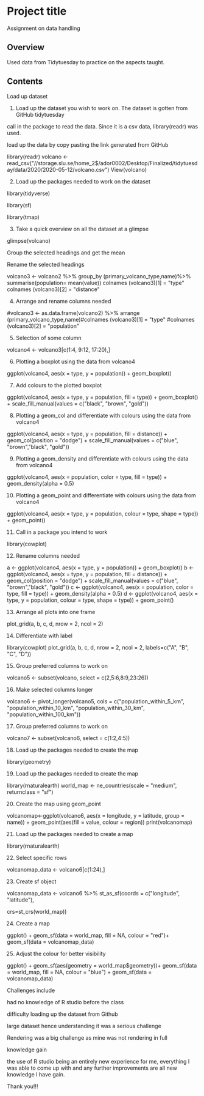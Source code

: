 # Project title
Assignment on data handling

## Overview
Used data from Tidytuesday to practice on the aspects taught.

## Contents
Load up dataset

1. Load up the dataset you wish to work on. The dataset is gotten from GitHub tidytuesday

call in the package to read the data. Since it is a csv data, library(readr) was used.

load up the data by copy pasting the link generated from GitHub

library(readr) volcano <- read_csv("//storage.slu.se/home_2$/ador0002/Desktop/Finalized/tidytuesday/data/2020/2020-05-12/volcano.csv") View(volcano)

2. Load up the packages needed to work on the dataset

library(tidyverse)

library(sf)

library(tmap)

3. Take a quick overview on all the dataset at a glimpse

glimpse(volcano)

Group the selected headings and get the mean

Rename the selected headings

volcano3 <- volcano2 %>% group_by (primary_volcano_type,name)%>% summarise(population= mean(value)) colnames (volcano3)[1] = "type" colnames (volcano3)[2] = "distance"

4. Arrange and rename columns needed

#volcano3 <- as.data.frame(volcano2) %>% arrange (primary_volcano_type,name)#colnames (volcano3)[1] = "type" #colnames (volcano3)[2] = "population"

5. Selection of some column

volcano4 <- volcano3[c(1:4, 9:12, 17:20),]

6. Plotting a boxplot using the data from volcano4

ggplot(volcano4, aes(x = type, y = population)) + geom_boxplot()

7. Add colours to the plotted boxplot

ggplot(volcano4, aes(x = type, y = population, fill = type)) + geom_boxplot() + scale_fill_manual(values = c("black", "brown", "gold"))

8. Plotting a geom_col and differentiate with colours using the data from volcano4

ggplot(volcano4, aes(x = type, y = population, fill = distance)) + geom_col(position = "dodge") + scale_fill_manual(values = c("blue", "brown","black", "gold"))

9. Plotting a geom_density and differentiate with colours using the data from volcano4

ggplot(volcano4, aes(x = population, color = type, fill = type)) + geom_density(alpha = 0.5)

10. Plotting a geom_point and differentiate with colours using the data from volcano4

ggplot(volcano4, aes(x = type, y = population, colour = type, shape = type)) + geom_point()

11. Call in a package you intend to work

library(cowplot)

12. Rename columns needed

a <- ggplot(volcano4, aes(x = type, y = population)) + geom_boxplot() b <- ggplot(volcano4, aes(x = type, y = population, fill = distance)) + geom_col(position = "dodge") + scale_fill_manual(values = c("blue", "brown","black", "gold")) c <- ggplot(volcano4, aes(x = population, color = type, fill = type)) + geom_density(alpha = 0.5) d <- ggplot(volcano4, aes(x = type, y = population, colour = type, shape = type)) + geom_point()

13. Arrange all plots into one frame

plot_grid(a, b, c, d, nrow = 2, ncol = 2)

14. Differentiate with label

library(cowplot) plot_grid(a, b, c, d, nrow = 2, ncol = 2, labels=c("A", "B", "C", "D"))

15. Group preferred columns to work on

volcano5 <- subset(volcano, select = c(2,5:6,8:9,23:26))

16. Make selected columns longer

volcano6 <- pivot_longer(volcano5, cols = c("population_within_5_km", "population_within_10_km", "population_within_30_km", "population_within_100_km"))

17. Group preferred columns to work on

volcano7 <- subset(volcano6, select = c(1:2,4:5))

18. Load up the packages needed to create the map

library(geometry)

19. Load up the packages needed to create the map

library(rnaturalearth) world_map <- ne_countries(scale = "medium", returnclass = "sf")

20. Create the map using geom_point

volcanomap<-ggplot(volcano6, aes(x = longitude, y = latitude, group = name)) + geom_point(aes(fill = value, colour = region)) print(volcanomap)

21. Load up the packages needed to create a map

library(rnaturalearth)

22. Select specific rows

volcanomap_data <- volcano6[c(1:24),]

23. Create sf object

volcanomap_data <- volcano6 %>% st_as_sf(coords = c("longitude", "latitude"),

crs=st_crs(world_map))

24. Create a map

ggplot() + geom_sf(data = world_map, fill = NA, colour = "red")+ geom_sf(data = volcanomap_data)

25. Adjust the colour for better visibility

ggplot() + geom_sf(aes(geometry = world_map$geometry))+ geom_sf(data = world_map, fill = NA, colour = "blue") + geom_sf(data = volcanomap_data)


Challenges include

had no knowledge of R studio before the class

difficulty loading up the dataset from Github

large dataset hence understanding it was a serious challenge

Rendering was a big challenge as mine was not rendering in full


knowledge gain

the use of R studio being an entirely new experience for me, everything I was able to come up with and any further improvements are all new knowledge I have gain.


Thank you!!!
